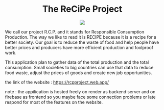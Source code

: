 <div align="center"><h1>The ReCiPe Project</h1></div>

<div align="center">
<img src="https://rcpproject.web.app/static/media/logo.ab200c05b9a36a4262f3.png">
 </div>
 

We call our project R.C.P. and it stands for Responsible Consumption Production. The way we like to read it is RECIPE because it is a recipe for a better society. Our goal is to reduce the waste of food and help people have better prices and producers have more efficient production and foolproof work.

This application plan to gather data of the total production and the total consumption. Small societies to big countries can use that data to reduce food waste, adjust the prices of goods and create new job opportunities.


                                  
the link of the website : https://rcpproject.web.app/ <br>

note : the appilication is hosted freely on render as backend server and on firebase as frontend so you maybe face some connection problems or late respond for most of the features on the website. 




